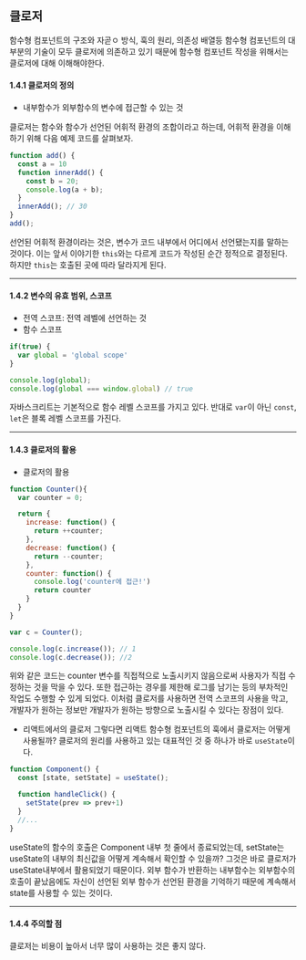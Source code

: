 ## 클로저
함수형 컴포넌트의 구조와 자곧ㅇ 방식, 훅의 원리, 의존성 배열등 함수형 컴포넌트의 대부분의 기술이 모두 클로저에 의존하고 있기 때문에 함수형 컴포넌트 작성을 위해서는 클로저에 대해 이해해야한다.

#### 1.4.1 클로저의 정의
- 내부함수가 외부함수의 변수에 접근할 수 있는 것

클로저는 함수와 함수가 선언된 어휘적 환경의 조합이라고 하는데, 어휘적 환경을 이해하기 위해 다음 예제 코드를 살펴보자.
```js
function add() {
  const a = 10
  function innerAdd() {
    const b = 20;
    console.log(a + b);
  }
  innerAdd(); // 30
}
add();
```
선언된 어휘적 환경이라는 것은, 변수가 코드 내부에서 어디에서 선언됐는지를 말하는 것이다. 이는 앞서 이야기한 `this`와는 다르게 코드가 작성된 순간 정적으로 결정된다. 하지만 `this`는 호출된 곳에 따라 달라지게 된다.

---

#### 1.4.2 변수의 유효 범위, 스코프
- 전역 스코프: 전역 레벨에 선언하는 것
- 함수 스코프
```js
if(true) {
  var global = 'global scope'
}

console.log(global);
console.log(global === window.global) // true
```
자바스크리트는 기본적으로 함수 레벨 스코프를 가지고 있다. 반대로 `var`이 아닌 `const`, `let`은 블록 레벨 스코프를 가진다.

---
#### 1.4.3 클로저의 활용
- 클로저의 활용
```js
function Counter(){
  var counter = 0;

  return {
    increase: function() {
      return ++counter;
    },
    decrease: function() {
      return --counter;
    },
    counter: function() {
      console.log('counter에 접근!')
      return counter
    }
  }
}

var c = Counter();

console.log(c.increase()); // 1
console.log(c.decrease()); //2
```
위와 같은 코드는 counter 변수를 직접적으로 노출시키지 않음으로써 사용자가 직접 수정하는 것을 막을 수 있다. 또한 접근하는 경우를 제한해 로그를 남기는 등의 부차적인 작업도 수행할 수 있게 되었다. 
이처럼 클로저를 사용하면 전역 스코프의 사용을 막고, 개발자가 원하는 정보만 개발자가 원하는 방향으로 노출시킬 수 있다는 장점이 있다.

- 리액트에서의 클로저
그렇다면 리액트 함수형 컴포넌트의 훅에서 클로저는 어떻게 사용될까? 클로저의 원리를 사용하고 있는 대표적인 것 중 하나가 바로 `useState`이다.
```jsx
function Component() {
  const [state, setState] = useState();

  function handleClick() {
    setState(prev => prev+1)
  }
  //...
}
```
useState의 함수의 호출은 Component 내부 첫 줄에서 종료되었는데, setState는 useState의 내부의 최신값을 어떻게 계속해서 확인할 수 있을까? 그것은 바로 클로저가 useState내부에서 활용되었기 때문이다. 외부 함수가 반환하는 내부함수는 외부함수의 호출이 끝났음에도 자신이 선언된 외부 함수가 선언된 환경을 기억하기 때문에 계속해서 state를 사용할 수 있는 것이다.

---
#### 1.4.4 주의할 점
클로저는 비용이 높아서 너무 많이 사용하는 것은 좋지 않다.